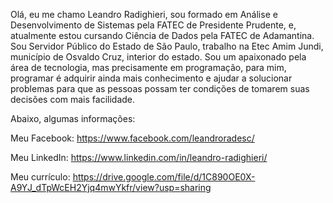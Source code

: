 Olá, eu me chamo Leandro Radighieri, sou formado em Análise e Desenvolvimento de Sistemas pela FATEC de Presidente Prudente, e, atualmente estou cursando Ciência de Dados pela FATEC de Adamantina.
Sou Servidor Público do Estado de São Paulo, trabalho na Etec Amim Jundi, município de Osvaldo Cruz, interior do estado.
Sou um apaixonado pela área de tecnologia, mas precisamente em programação, para mim, programar é adquirir ainda mais conhecimento e ajudar a solucionar problemas para que as pessoas possam ter condições de tomarem suas decisões com mais facilidade.

Abaixo, algumas informações:

Meu Facebook: https://www.facebook.com/leandroradesc/

Meu LinkedIn: https://www.linkedin.com/in/leandro-radighieri/

Meu currículo: https://drive.google.com/file/d/1C890OE0X-A9YJ_dTpWcEH2Yjq4mwYkfr/view?usp=sharing
